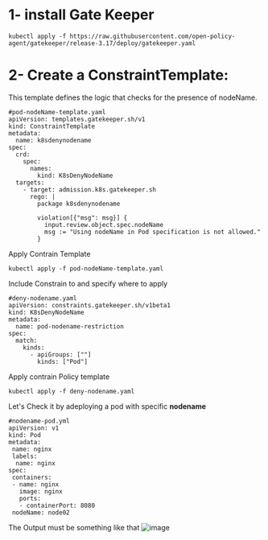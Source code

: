# 1- install Gate Keeper
```
kubectl apply -f https://raw.githubusercontent.com/open-policy-agent/gatekeeper/release-3.17/deploy/gatekeeper.yaml
```
# 2- Create a ConstraintTemplate:
This template defines the logic that checks for the presence of nodeName.
```
#pod-nodeName-template.yaml
apiVersion: templates.gatekeeper.sh/v1
kind: ConstraintTemplate
metadata:
  name: k8sdenynodename
spec:
  crd:
    spec:
      names:
        kind: K8sDenyNodeName
  targets:
    - target: admission.k8s.gatekeeper.sh
      rego: |
        package k8sdenynodename

        violation[{"msg": msg}] {
          input.review.object.spec.nodeName
          msg := "Using nodeName in Pod specification is not allowed."
        }

```
Apply Contrain Template
```
kubectl apply -f pod-nodeName-template.yaml
```
Include Constrain to and specify where to apply 
```
#deny-nodename.yaml
apiVersion: constraints.gatekeeper.sh/v1beta1
kind: K8sDenyNodeName
metadata:
  name: pod-nodename-restriction
spec:
  match:
    kinds:
      - apiGroups: [""]
        kinds: ["Pod"]
```
Apply contrain Policy template
```
kubectl apply -f deny-nodename.yaml
```

Let's Check it by adeploying a pod with specific **nodename**
```
#nodename-pod.yml
apiVersion: v1
kind: Pod
metadata:
 name: nginx
 labels:
  name: nginx
spec:
 containers:
 - name: nginx
   image: nginx
   ports:
   - containerPort: 8080
 nodeName: node02
```

The Output must be something like that
![image](https://github.com/user-attachments/assets/249c4dde-5adb-4448-9413-70ad1215ff78)



```
